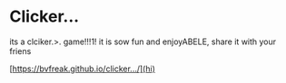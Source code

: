 # Clicker...
its a clciker.>. game!!!1! it is sow fun and enjoyABELE, share it with your friens

[https://bvfreak.github.io/clicker.../](hi)
